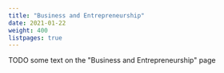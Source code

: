 ```yaml
---
title: "Business and Entrepreneurship"
date: 2021-01-22
weight: 400
listpages: true
---
```


TODO some text on the "Business and Entrepreneurship" page
